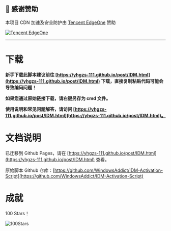 ## 🎉 感谢赞助

本项目 CDN 加速及安全防护由 [Tencent EdgeOne](https://edgeone.ai/zh?from=github) 赞助

[![Tencent EdgeOne](https://edgeone.ai/media/34fe3a45-492d-4ea4-ae5d-ea1087ca7b4b.png)](https://edgeone.ai/zh?from=github)

------------------------------------------------------------------------

# 下载

**新手下载此脚本建议前往 [https://yhgzs-111.github.io/post/IDM.html](https://yhgzs-111.github.io/post/IDM.html) 下载，直接复制粘贴代码可能会导致编码问题！**

**如果您通过原始链接下载，请右键另存为 cmd 文件。**

**使用说明和常见问题解答，请访问 [https://yhgzs-111.github.io/post/IDM.html](https://yhgzs-111.github.io/post/IDM.html)。**

# 文档说明

已迁移到 Github Pages，请在 [https://yhgzs-111.github.io/post/IDM.html](https://yhgzs-111.github.io/post/IDM.html) 查看。

原始脚本 Github 仓库：[https://github.com/WindowsAddict/IDM-Activation-Script](https://github.com/WindowsAddict/IDM-Activation-Script)

# 成就

100 Stars！

![100Stars](https://github.com/yhgzs-111/IDM-Activation-Script-ZH/assets/77568569/ff352b68-a474-4a08-8d38-430ccfddd11d)
